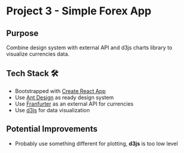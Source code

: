 # Project 3 - Simple Forex App

## Purpose

Combine design system with external API and d3js charts library to visualize currencies data.

## Tech Stack :hammer_and_wrench:

- Bootstrapped with [Create React App](https://github.com/facebook/create-react-app)
- Use [Ant Design](https://ant.design/) as ready design system
- Use [Franfurter](https://www.frankfurter.app/) as an external API for currencies
- Use [d3js](https://d3js.org/) for data visualization

## Potential Improvements

- Probably use something different for plotting, **d3js** is too low level

